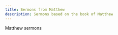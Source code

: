 ```yaml
---
title: Sermons from Matthew
description: Sermons based on the book of Matthew
---
```


Matthew sermons
